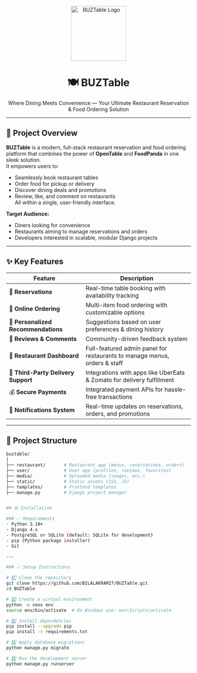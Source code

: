 <!-- Project Logo -->
<p align="center">
  <img src="https://drive.google.com/file/d/12RjFJydzxAd_oznyUxds0QhhJJYR_OwR/view?usp=drive_link" alt="BUZTable Logo" width="150">
</p>

<h1 align="center">🍽️ BUZTable</h1>
<p align="center">Where Dining Meets Convenience — Your Ultimate Restaurant Reservation & Food Ordering Solution</p>

---

## 📖 Project Overview

**BUZTable** is a modern, full-stack restaurant reservation and food ordering platform that combines the power of **OpenTable** and **FoodPanda** in one sleek solution.  
It empowers users to:
- Seamlessly book restaurant tables
- Order food for pickup or delivery
- Discover dining deals and promotions
- Review, like, and comment on restaurants  
All within a single, user-friendly interface.

**Target Audience:**  
- Diners looking for convenience  
- Restaurants aiming to manage reservations and orders  
- Developers interested in scalable, modular Django projects

---

## ✨ Key Features
| Feature                          | Description                                                                         |
|----------------------------------|-------------------------------------------------------------------------------------|
| 📝 **Reservations**              | Real-time table booking with availability tracking                                  |
| 🍔 **Online Ordering**           | Multi-item food ordering with customizable options                                  |
| 🎯 **Personalized Recommendations** | Suggestions based on user preferences & dining history                            |
| 💬 **Reviews & Comments**        | Community-driven feedback system                                                    |
| 💎 **Restaurant Dashboard**      | Full-featured admin panel for restaurants to manage menus, orders & staff           |
| 🚚 **Third-Party Delivery Support** | Integrations with apps like UberEats & Zomato for delivery fulfillment             |
| 💰 **Secure Payments**           | Integrated payment APIs for hassle-free transactions                               |
| 🔔 **Notifications System**      | Real-time updates on reservations, orders, and promotions                          |

---

## 📂 Project Structure

```bash
buztable/
│
├── restaurant/       # Restaurant app (menus, reservations, orders)
├── user/             # User app (profiles, reviews, favorites)
├── media/            # Uploaded media (images, etc.)
├── static/           # Static assets (CSS, JS)
├── templates/        # Frontend templates
├── manage.py         # Django project manager


## ⚙️ Installation

### ✅ Requirements
- Python 3.10+
- Django 4.x
- PostgreSQL or SQLite (default: SQLite for development)
- pip (Python package installer)
- Git

---

### ✅ Setup Instructions

# 1️⃣ Clone the repository
git clone https://github.com/BILALAKRAM27/BUZTable.git
cd BUZTable

# 2️⃣ Create a virtual environment
python -m venv env
source env/bin/activate  # On Windows use: env\Scripts\activate

# 3️⃣ Install dependencies
pip install --upgrade pip
pip install -r requirements.txt

# 4️⃣ Apply database migrations
python manage.py migrate

# 5️⃣ Run the development server
python manage.py runserver

